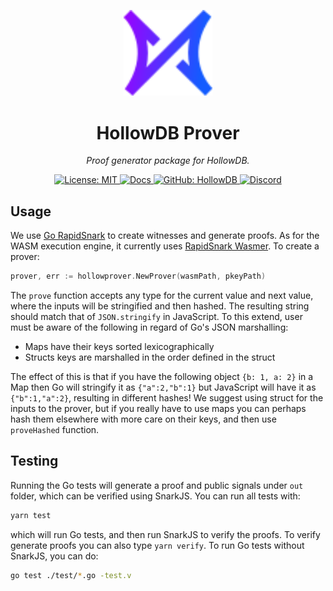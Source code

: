 <p align="center">
  <img src="https://raw.githubusercontent.com/firstbatchxyz/hollowdb/master/logo.svg" alt="logo" width="142">
</p>

<p align="center">
  <h1 align="center">
    HollowDB Prover
  </h1>
  <p align="center">
    <i>Proof generator package for HollowDB.</i>
  </p>
</p>

<p align="center">
    <a href="https://opensource.org/licenses/MIT" target="_blank">
        <img alt="License: MIT" src="https://img.shields.io/badge/license-MIT-yellow.svg">
    </a>
    <a href="https://docs.hollowdb.xyz/zero-knowledge-proofs/hollowdb-prover" target="_blank">
        <img alt="Docs" src="https://img.shields.io/badge/docs-hollowdb-3884FF.svg?logo=gitbook">
    </a>
    <a href="https://github.com/firstbatchxyz/hollowdb" target="_blank">
        <img alt="GitHub: HollowDB" src="https://img.shields.io/badge/github-hollowdb-5C3EFE?logo=github">
    </a>
    <a href="https://discord.gg/2wuU9ym6fq" target="_blank">
        <img alt="Discord" src="https://dcbadge.vercel.app/api/server/2wuU9ym6fq?style=flat">
    </a>
</p>

## Usage

We use [Go RapidSnark](https://github.com/iden3/go-rapidsnark) to create witnesses and generate proofs. As for the WASM execution engine, it currently uses [RapidSnark Wasmer](https://github.com/iden3/go-rapidsnark/tree/main/witness/wasmer). To create a prover:

```go
prover, err := hollowprover.NewProver(wasmPath, pkeyPath)
```

The `prove` function accepts any type for the current value and next value, where the inputs will be stringified and then hashed. The resulting string should match that of `JSON.stringify` in JavaScript. To this extend, user must be aware of the following in regard of Go's JSON marshalling:

- Maps have their keys sorted lexicographically
- Structs keys are marshalled in the order defined in the struct

The effect of this is that if you have the following object `{b: 1, a: 2}` in a Map then Go will stringify it as `{"a":2,"b":1}` but JavaScript will have it as `{"b":1,"a":2}`, resulting in different hashes! We suggest using struct for the inputs to the prover, but if you really have to use maps you can perhaps hash them elsewhere with more care on their keys, and then use `proveHashed` function.

## Testing

Running the Go tests will generate a proof and public signals under `out` folder, which can be verified using SnarkJS. You can run all tests with:

```sh
yarn test
```

which will run Go tests, and then run SnarkJS to verify the proofs. To verify generate proofs you can also type `yarn verify`. To run Go tests without SnarkJS, you can do:

```sh
go test ./test/*.go -test.v
```
